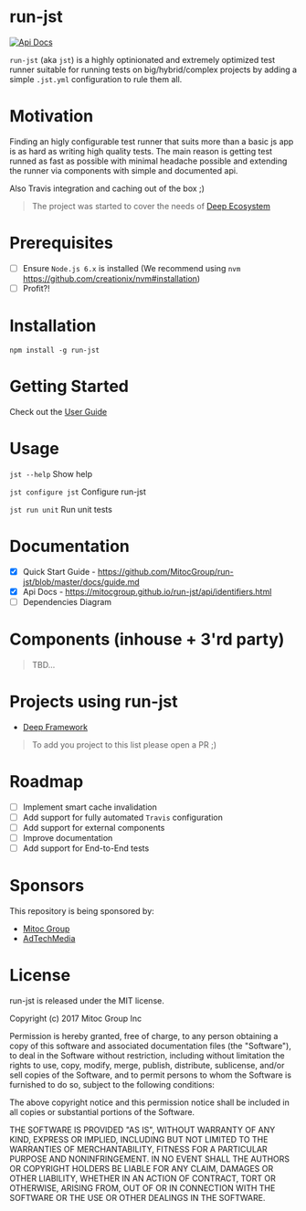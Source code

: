run-jst
========

[![Api Docs](https://mitocgroup.github.io/run-jst/api/badge.svg)](https://mitocgroup.github.io/run-jst/api/)

`run-jst` (aka `jst`) is a highly optinionated and extremely optimized test runner
suitable for running tests on big/hybrid/complex projects by adding a simple `.jst.yml`
configuration to rule them all.

# Motivation

Finding an higly configurable test runner that suits more than a basic js app
is as hard as writing high quality tests. The main reason is getting test runned as fast as possible
with minimal headache possible and extending the runner via components with simple and documented api.

Also Travis integration and caching out of the box ;)

> The project was started to cover the needs of [Deep Ecosystem](https://github.com/MitocGroup/deep-framework)

# Prerequisites

- [ ] Ensure `Node.js 6.x` is installed (We recommend using `nvm` https://github.com/creationix/nvm#installation)
- [ ] Profit?!

# Installation

`npm install -g run-jst`

# Getting Started

Check out the [User Guide](https://github.com/MitocGroup/run-jst/blob/master/docs/guide.md#configure-repository)

# Usage

`jst --help` Show help

`jst configure jst` Configure run-jst

`jst run unit` Run unit tests

# Documentation

- [x] Quick Start Guide - https://github.com/MitocGroup/run-jst/blob/master/docs/guide.md
- [x] Api Docs - https://mitocgroup.github.io/run-jst/api/identifiers.html
- [ ] Dependencies Diagram

# Components (inhouse + 3'rd party)

> TBD...

# Projects using run-jst

- [Deep Framework](https://github.com/MitocGroup/deep-framework)

> To add you project to this list please open a PR ;)

# Roadmap

- [ ] Implement smart cache invalidation
- [ ] Add support for fully automated `Travis` configuration 
- [ ] Add support for external components
- [ ] Improve documentation
- [ ] Add support for End-to-End tests

# Sponsors

This repository is being sponsored by:

- [Mitoc Group](https://www.mitocgroup.com)
- [AdTechMedia](https://www.adtechmedia.io)

# License

run-jst is released under the MIT license.

Copyright (c) 2017 Mitoc Group Inc

Permission is hereby granted, free of charge, to any person obtaining a copy
of this software and associated documentation files (the "Software"), to deal
in the Software without restriction, including without limitation the rights
to use, copy, modify, merge, publish, distribute, sublicense, and/or sell
copies of the Software, and to permit persons to whom the Software is
furnished to do so, subject to the following conditions:

The above copyright notice and this permission notice shall be included in all
copies or substantial portions of the Software.

THE SOFTWARE IS PROVIDED "AS IS", WITHOUT WARRANTY OF ANY KIND, EXPRESS OR
IMPLIED, INCLUDING BUT NOT LIMITED TO THE WARRANTIES OF MERCHANTABILITY,
FITNESS FOR A PARTICULAR PURPOSE AND NONINFRINGEMENT. IN NO EVENT SHALL THE
AUTHORS OR COPYRIGHT HOLDERS BE LIABLE FOR ANY CLAIM, DAMAGES OR OTHER
LIABILITY, WHETHER IN AN ACTION OF CONTRACT, TORT OR OTHERWISE, ARISING FROM,
OUT OF OR IN CONNECTION WITH THE SOFTWARE OR THE USE OR OTHER DEALINGS IN THE
SOFTWARE.

